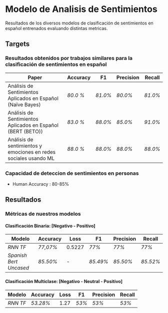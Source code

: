 # Modelo de Analisis de Sentimientos
Resultados de los diversos modelos de clasificación de sentimientos en español entrenados evaluando distintas metricas.

## Targets 
### Resultados obtenidos por trabajos similares para la clasificación de sentimientos en español
Paper | Accuracy  |   F1  |   Precision  |   Recall
------ |  -------------|  ------|  ------|  ------
 Análisis de Sentimientos Aplicados en Español (Naïve Bayes)| _80.0 %_  | _81.0%_ |   _80.0%_ | _81.0%_
 Análisis de Sentimientos Aplicados en Español (BERT (BETO))| _83.0 %_  | _88.0%_ |   _85.0%_ | _91.0%_
 Análisis de sentimientos y emociones en redes sociales usando ML| _88.0 %_  | _88.0%_ |   _88.0%_ | _88.0%_
### Capacidad de deteccion de sentimientos en personas
* Human Accuracy :  80-85%

## Resultados
### Métricas de nuestros modelos

#### Clasificación Binaria: [Negativo - Positivo]
Modelo |   Accuracy  |   Loss  |   F1  |   Precision  |   Recall
------ |  -------------|  ------|  ------|  ------|  ------
_RNN TF_ | _77,07%_ | 0.5227 | _77%_ |   _77%_ | _77%_
_Spanish Bert Uncased_ | _85.50%_ | - | _85.49%_ |   _85.50%_ | _85.52%_

#### Clasificación Multiclase: [Negativo - Neutral - Positivo]
Modelo |   Accuracy  |   Loss  |   F1  |   Precision  |   Recall |  
------ |  -------------|  ------|  ------|  ------|  ------ 
_RNN TF_ | _53.28%_ |  1.27 | _53%_| _53%_ | _53%_ 
